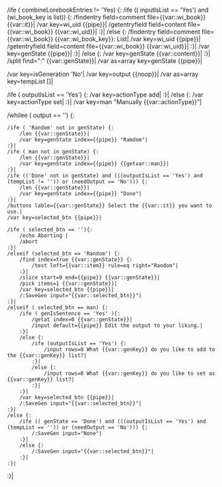 /ife ( combineLorebookEntries != 'Yes) {:
	/ife (( inputIsList == 'Yes') and (wi_book_key is list)) {:
		/findentry field=comment file={{var::wi_book}} {{var::it}}|
		/var key=wi_uid {{pipe}}|
		/getentryfield field=content file={{var::wi_book}} {{var::wi_uid}}|
	:}|
	/else {:
		/findentry field=comment file={{var::wi_book}} {{var::wi_book_key}}: List|
		/var key=wi_uid {{pipe}}|
		/getentryfield field=content file={{var::wi_book}} {{var::wi_uid}}|
	:}|
	/var key=genState {{pipe}}|
:}|
/else {:
	/var key=genState {{var::content}}|
:}|
/split find=":" {{var::genState}}|
/var as=array key=genState {{pipe}}|

/var key=isGeneration 'No'|
/var key=output {{noop}}|
/var as=array key=tempList []|

/ife ( outputIsList == 'Yes') {:
	/var key=actionType add|
:}|
/else {:
	/var key=actionType set|
:}|
/var key=man "Manually {{var::actionType}}"|

/whilee ( output == '') {:
	
	/ife ( 'Random' not in genState) {:
		/len {{var::genState}}|
		/var key=genState index={{pipe}} "Ramdom"|
	:}|
	/ife ( man not in genState) {:
		/len {{var::genState}}|
		/var key=genState index={{pipe}} {{getvar::man}}|
	:}|
	/ife (('Done' not in genState) and (((outputIsList == 'Yes') and (tempList != '')) or (needOutput == 'No'))) {:
		/len {{var::genState}}|
		/var key=genState index={{pipe}} "Done"|
	:}|
	/buttons lable={{var::genState}} Select the {{var::it}} you want to use.|
	/var key=selected_btn {{pipe}}|
	
	/ife ( selected_btn == ''){:
		/echo Aborting |
		/abort
	:}|
	/elseif (selected_btn == 'Random') {:
		/find index=true {{var::genState}} {:
	        /test left={{var::item}} rule=eq right="Random"|
		:}|
		/slice start=0 end={{pipe}} {{var::genState}}|
		/pick items=1 {{var::genState}}|
		/var key=selected_btn {{pipe}}|
		/:SaveGen input="{{var::selected_btn}}"|
	:}|
	/elseif ( selected_btn == man) {:
		/ife ( genIsSentence == 'Yes' ){:
			/getat index=0 {{var::genState}}|
			/input default={{pipe}} Edit the output to your liking.|
		:}|
		/else {:
			/ife (outputIsList == 'Yes') {:
				/input rows=8 What {{var::genKey}} do you like to add to the {{var::genKey}} list?|
			:}|
			/else {:
				/input rows=8 What {{var::genKey}} do you like to set as {{var::genKey}} list?|
			:}|
		:}|
		/var key=selected_btn {{pipe}}|
		/:SaveGen input="{{var::selected_btn}}"|
	:}|
	/else {:
		/ife (( genState == 'Done') and (((outputIsList == 'Yes') and (tempList == '')) or (needOutput == 'No'))) {:
			/:SaveGen input="None"|
		:}|
		/else {:
			/:SaveGen input="{{var::selected_btn}}"|
		:}|
	:}|
:}|